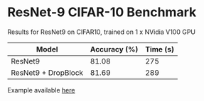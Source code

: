 # ResNet-9 CIFAR-10 Benchmark


Results for ResNet9 on CIFAR10, trained on 1 x NVidia V100 GPU

| Model               | Accuracy (%) | Time (s) |
|---------------------|--------------|----------|
| ResNet9             | 81.08        | 275      |
| ResNet9 + DropBlock | 81.69        | 289      |

Example available [here](examples/resnet-cifar10.py)
